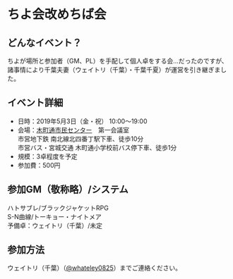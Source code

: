 # ちよ会改めちば会
## どんなイベント？
ちよが場所と参加者（GM、PL）を手配して個人卓をする会…だったのですが、諸事情により千葉夫妻（ウェイトリ（千葉）・千葉千夏）が運営を引き継ぎました。

## イベント詳細
- 日時：2019年5月3日（金・祝） 10:00～19:00  
- 会場：[木町通市民センター](http://www.hm-sendai.jp/siminc/sisetu/aoba17.html)　第一会議室  
市営地下鉄 南北線北四番丁駅下車、徒歩10分  
市営バス・宮城交通 木町通小学校前バス停下車、徒歩1分
- 規模：3卓程度を予定  
- 参加費：500円

## 参加GM（敬称略）/システム
ハトサブレ/ブラックジャケットRPG  
S-N曲線/トーキョー・ナイトメア  
予備卓：ウェイトリ（千葉）/未定

## 参加方法
ウェイトリ（千葉）（[@whateley0825](https://twitter.com/whateley0825)）までご連絡ください。
